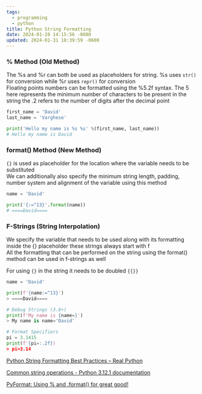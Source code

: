 ```yaml
---
tags:
  - programming
  - python
title: Python String Formatting
date: 2024-01-28 14:15:56 -0600
updated: 2024-01-31 10:39:59 -0600
---
```


### % Method (Old Method)

The %s and %r can both be used as placeholders for string. %s uses `str()` for conversion while %r uses `repr()` for conversion  
Floating points numbers can be formatted using the %5.2f syntax. The 5 here represents the minimum number of characters to be present in the string the .2 refers to the number of digits after the decimal point

````python
first_name = 'David'
last_name = 'Varghese'

print('Hello my name is %s %s' %(first_name, last_name))
# Hello my name is David
````

### format() Method (New Method)

`{}` is used as placeholder for the location where the variable needs to be substituted  
We can additionally also specify the minimum string length, padding, number system and alignment of the variable using this method

````python
name = 'David'

print('{:=^13}'.format(name)) 
# ====David====
````

### F-Strings (String Interpolation)

We specify the variable that needs to be used along with its formatting inside the {} placeholder these strings always start with f  
All the formatting that can be performed on the string using the format() method can be used in f-strings as well

For using `{}` in the string it needs to be doubled `{{}}`

````python
name = 'David'

print(f'{name:=^13}')
> ====David====

# Debug Strings (3.8+)
print(f'My name is {name=}')
> My name is name='David'

# Format Specifiers
pi = 3.1415
print(f'{pi=:.2f})
> pi=3.14
````

[Python String Formatting Best Practices – Real Python](https://realpython.com/python-string-formatting/)  

[Common string operations - Python 3.12.1 documentation](https://docs.python.org/3/library/string.html#string-formatting)  

[PyFormat: Using % and .format() for great good!](https://pyformat.info)
